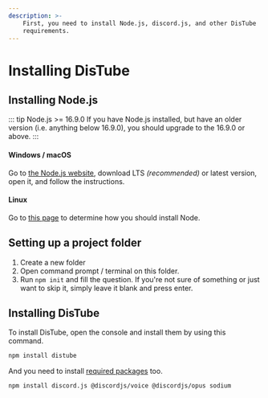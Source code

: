 ```yaml
---
description: >-
    First, you need to install Node.js, discord.js, and other DisTube
    requirements.
---
```


# Installing DisTube

## Installing Node.js

::: tip Node.js >= 16.9.0
If you have Node.js installed, but have an older version \(i.e. anything below 16.9.0\), you should upgrade to the 16.9.0 or above.
:::

#### Windows / macOS <a id="installing-on-windows"></a>

Go to [the Node.js website](https://nodejs.org/), download LTS _\(recommended\)_ or latest version, open it, and follow the instructions.

#### Linux <a id="installing-on-linux"></a>

Go to [this page](https://nodejs.org/en/download/package-manager/) to determine how you should install Node.

## Setting up a project folder

1. Create a new folder
2. Open command prompt / terminal on this folder.
3. Run `npm init` and fill the question. If you're not sure of something or just want to skip it, simply leave it blank and press enter.

## Installing DisTube

To install DisTube, open the console and install them by using this command.

```sh
npm install distube
```

And you need to install [required packages](~@#requirement) too.

```sh
npm install discord.js @discordjs/voice @discordjs/opus sodium
```
